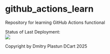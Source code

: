 # github_actions_learn
Repository for learning GitHub Actions functional

Status of Last Deployment:<br>
<img src="https://github.com/dmplastun/github_actions_learn/workflows/My-GitHubActions-BASICS/badge.svg?branch=master"><br>


Copyright by Dmitry Plastun DCart 2025
